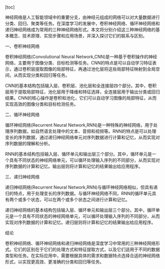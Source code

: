 
[toc]                    
                
                
神经网络是人工智能领域中的重要分支，由神经元组成的网络可以对大量数据进行分类、回归、聚类等任务。在深度学习的发展中，卷积神经网络、循环神经网络和递归神经网络成为常用的三种神经网络形式。本文将分别介绍这三种神经网络的基本概念、技术原理、实现步骤和应用场景，并深入探讨它们的联系与区别。

一、卷积神经网络

卷积神经网络(Convolutional Neural Network,CNN)是一种基于卷积操作的神经网络，主要用于图像分类、目标检测等任务。CNN的特点是可以自动学习特征表示，通过卷积层提取图像的局部特征，再通过池化层将这些局部特征映射到全局空间，从而实现分类和回归等任务。

CNN的基本结构包括输入层、卷积层、池化层和全连接层四个部分。其中，卷积层用于提取局部特征，池化层用于降维和特征选择，全连接层用于输出分类或回归结果。CNN的核心操作是卷积和池化，它们可以自动学习图像的局部特征，从而实现高效的图像分类和目标检测任务。

二、循环神经网络

循环神经网络(Recurrent Neural Network,RNN)是一种特殊的神经网络，用于处理序列数据，如自然语言处理中的文本、音频和视频等。RNN的特点是可以处理变长的序列数据，通过递归神经网络单元对序列数据进行计算和记忆，从而实现对序列数据的理解和分析。

RNN的基本结构包括输入层、循环单元和输出层三个部分。其中，循环单元是一个具有不同状态的神经网络单元，可以循环处理输入序列的不同部分，从而实现对序列数据的计算和记忆。输出层则将计算和记忆的结果输出给应用程序。

三、递归神经网络

递归神经网络(Recurrent Neural Network,RNN)与循环神经网络相似，但具有递归的特点，用于处理变长的序列数据。与循环神经网络不同，RNN的循环单元具有两个或多个状态，可以在两个或多个状态之间进行计算和记忆。

递归神经网络的基本结构包括输入层、循环单元和输出层三个部分。其中，循环单元是一个具有不同状态的神经网络单元，可以循环处理输入序列的不同部分，从而实现对序列数据的计算和记忆。递归层则将计算和记忆的结果输出给应用程序。

结论

卷积神经网络、循环神经网络和递归神经网络是深度学习中常用的三种神经网络形式。它们的区别在于它们的处理方式和特征提取方式，以及它们适用于不同的数据类型和任务。在实际应用中，需要根据具体的需求和数据特点选择合适的神经网络形式，以实现更高效、更准确的分类和回归等任务。

